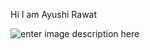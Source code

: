 Hi  I am Ayushi Rawat

![enter image description here](https://github-readme-stats.vercel.app/api?username=hmadhsan&&show_icons=true&title_color=ffffff&icon_color=bb2acf&text_color=daf7dc&bg_color=151515)
